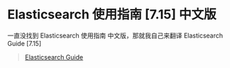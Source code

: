 # Elasticsearch 使用指南 [7.15] 中文版

一直没找到 Elasticsearch 使用指南 中文版，那就我自己来翻译 Elasticsearch Guide [7.15]

> [Elasticsearch Guide](https://www.elastic.co/guide/en/elasticsearch/reference/current/index.html)
